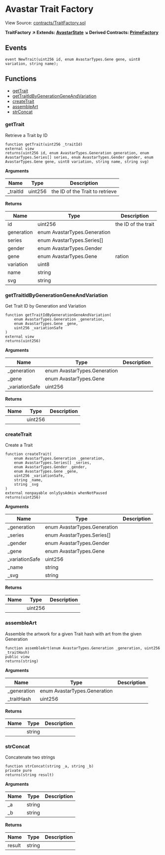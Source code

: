 # Avastar Trait Factory

View Source: [contracts/TraitFactory.sol](https://github.com/Dapp-Wizards/Avastars-Contracts/blob/master/contracts/TraitFactory.sol)

**TraitFactory** **↗ Extends: [AvastarState](AvastarState.md)**
**↘ Derived Contracts: [PrimeFactory](PrimeFactory.md)**

## Events

```solidity
event NewTrait(uint256 id, enum AvastarTypes.Gene gene, uint8 variation, string name);
```

## **Functions**

- [getTrait](#gettrait)
- [getTraitIdByGenerationGeneAndVariation](#gettraitidbygenerationgeneandvariation)
- [createTrait](#createtrait)
- [assembleArt](#assembleart)
- [strConcat](#strconcat)

### getTrait

Retrieve a Trait by ID

```solidity
function getTrait(uint256 _traitId) 
external view
returns(uint256 id, enum AvastarTypes.Generation generation, enum AvastarTypes.Series[] series, enum AvastarTypes.Gender gender, enum AvastarTypes.Gene gene, uint8 variation, string name, string svg)
```

**Arguments**

| Name        | Type           | Description  |
| ------------- |------------- | -----|
| _traitId | uint256 | the ID of the Trait to retrieve | 

**Returns**

| Name        | Type           | Description  |
| ------------- |------------- | -----|
| id | uint256 | the ID of the trait | 
| generation | enum AvastarTypes.Generation |  | 
| series | enum AvastarTypes.Series[] |  | 
| gender | enum AvastarTypes.Gender |  | 
| gene | enum AvastarTypes.Gene | ration | 
| variation | uint8 |  | 
| name | string |  | 
| svg | string |  | 

### getTraitIdByGenerationGeneAndVariation

Get Trait ID by Generation and Variation

```solidity
function getTraitIdByGenerationGeneAndVariation(
	enum AvastarTypes.Generation _generation,
	enum AvastarTypes.Gene _gene,
	uint256 _variationSafe
) 
external view
returns(uint256)
```

**Arguments**

| Name        | Type           | Description  |
| ------------- |------------- | -----|
| _generation | enum AvastarTypes.Generation |  | 
| _gene | enum AvastarTypes.Gene |  | 
| _variationSafe | uint256 |  | 

**Returns**

| Name        | Type           | Description  |
| ------------- |------------- | -----|
|  | uint256 |  | 

### createTrait

Create a Trait

```solidity
function createTrait(
	enum AvastarTypes.Generation _generation,
	enum AvastarTypes.Series[] _series,
	enum AvastarTypes.Gender _gender,
	enum AvastarTypes.Gene _gene,
	uint256 _variationSafe,
	string _name,
	string _svg
) 
external nonpayable onlySysAdmin whenNotPaused 
returns(uint256)
```

**Arguments**

| Name        | Type           | Description  |
| ------------- |------------- | -----|
| _generation | enum AvastarTypes.Generation |  | 
| _series | enum AvastarTypes.Series[] |  | 
| _gender | enum AvastarTypes.Gender |  | 
| _gene | enum AvastarTypes.Gene |  | 
| _variationSafe | uint256 |  | 
| _name | string |  | 
| _svg | string |  | 

**Returns**

| Name        | Type           | Description  |
| ------------- |------------- | -----|
|  | uint256 |  | 

### assembleArt

Assemble the artwork for a given Trait hash with art from the given Generation

```solidity
function assembleArt(enum AvastarTypes.Generation _generation, uint256 _traitHash) 
public view
returns(string)
```

**Arguments**

| Name        | Type           | Description  |
| ------------- |------------- | -----|
| _generation | enum AvastarTypes.Generation |  | 
| _traitHash | uint256 |  | 

**Returns**

| Name        | Type           | Description  |
| ------------- |------------- | -----|
|  | string |  | 

### strConcat

Concatenate two strings

```solidity
function strConcat(string _a, string _b) 
private pure
returns(string result)
```

**Arguments**

| Name        | Type           | Description  |
| ------------- |------------- | -----|
| _a | string |  | 
| _b | string |  | 

**Returns**

| Name        | Type           | Description  |
| ------------- |------------- | -----|
| result | string |  | 

